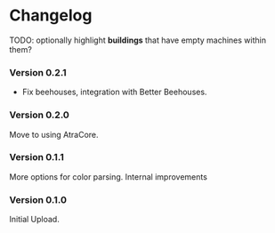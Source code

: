﻿Changelog
===========

TODO: optionally highlight **buildings** that have empty machines within them?

### Version 0.2.1
* Fix beehouses, integration with Better Beehouses.

### Version 0.2.0

Move to using AtraCore.

### Version 0.1.1

More options for color parsing. Internal improvements

### Version 0.1.0

Initial Upload.